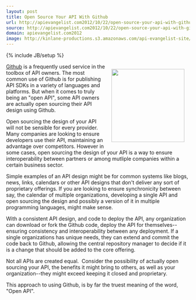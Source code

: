 ```yaml
---
layout: post
title: Open Source Your API With Github
url: http://apievangelist.com2012/10/22/open-source-your-api-with-github/
source: http://apievangelist.com2012/10/22/open-source-your-api-with-github/
domain: apievangelist.com2012
image: http://kinlane-productions.s3.amazonaws.com/api-evangelist-site/blog/github-logo-text-horizontal.png
---
```

{% include JB/setup %}
<p><a title="Github" href="https://github.com/"><img style="padding: 15px;" src="https://s3.amazonaws.com/kinlane-productions/api-evangelist/github/github-logo.png" alt="" width="200" align="right" /></a></p>
<p><a title="Github" href="https://github.com/">Github</a>&nbsp;is a frequently used service in the toolbox of API owners.  The most common use of Github is for publishing API SDKs in a variety of languages and platforms.  But when it comes to truly being an "open API", some API owners are actually open sourcing their API design using Github.</p>
<p>Open sourcing the design of your API will not be sensible for every provider.  Many companies are looking to ensure developers use their API, maintaining an advantage over competitors.  However in some cases, open sourcing the design of your API is a way to ensure interoperability between partners or among mutliple companies within a certain business sector.</p>
<p>Simple examples of an API design might be for common systems like blogs, news, links, calendars or other API designs that don't deliver any sort of proprietary offerings.  If you are looking to ensure synchronicity between say, the calendar of multiple organizations, developing a single API and open sourcing the design and possibly a version of it in multiple programming languages, might make sense.</p>
<p>With a consistent API design, and code to deploy the API, any organization can download or fork the Github code, deploy the API for themselves--ensuring consistency and interoperability between any deployment. If a single organizations has unique needs, they can extend and commit the code back to Github, allowing the central repository manager to decide if it is a change that should be added to the core offering.</p>
<p>Not all APIs are created equal. &nbsp;Consider the possibility of actually open sourcing your API, the benefits it might bring to others, as well as your organization--they might exceed keeping it closed and proprietary.</p>
<p>This approach to using Github, is by far the truest meaning of the word, "Open API".</p>
